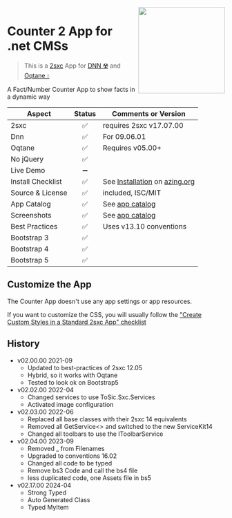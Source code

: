 <image src="app-icon.png" align="right" width="200px">

# Counter 2 App for .net CMSs

> This is a [2sxc](https://2sxc.org) App for [DNN ☢️](https://www.dnnsoftware.com/) and [Oqtane 💧](https://www.oqtane.org/)

A Fact/Number Counter App to show facts in a dynamic way


| Aspect              | Status | Comments or Version
| ------------------- | :----: | -------------------
| 2sxc                | ✅    | requires 2sxc v17.07.00
| Dnn                 | ✅    | For 09.06.01
| Oqtane              | ✅    | Requires v05.00+
| No jQuery           | ✅    |
| Live Demo           | ➖    |
| Install Checklist   | ✅    | See [Installation](https://azing.org/2sxc/r/wD0h-932) on [azing.org](https://azing.org/2sxc)
| Source & License    | ✅    | included, ISC/MIT
| App Catalog         | ✅    | See [app catalog](https://2sxc.org/en/apps/app/counter2-hybrid-for-dnn-and-oqtane)
| Screenshots         | ✅    | See [app catalog](https://2sxc.org/en/apps/app/counter2-hybrid-for-dnn-and-oqtane)
| Best Practices      | ✅    | Uses v13.10 conventions
| Bootstrap 3         | ✅    |
| Bootstrap 4         | ✅    |
| Bootstrap 5         | ✅    |

## Customize the App

The Counter App doesn't use any app settings or app resources.

If you want to customize the CSS, you will usually follow the ["Create Custom Styles in a Standard 2sxc App" checklist](https://azing.org/2sxc/r/gg_aB9FD)

## History

* v02.00.00 2021-09
  * Updated to best-practices of 2sxc 12.05
  * Hybrid, so it works with Oqtane
  * Tested to look ok on Bootstrap5
* v02.02.00 2022-04
  * Changed services to use ToSic.Sxc.Services
  * Activated image configuration
* v02.03.00 2022-06
  * Replaced all base classes with their 2sxc 14 equivalents
  * Removed all GetService<> and switched to the new ServiceKit14
  * Changed all toolbars to use the IToolbarService
* v02.04.00 2023-09
  * Removed _ from Filenames
  * Upgraded to conventions 16.02
  * Changed all code to be typed
  * Remove bs3 Code and call the bs4 file
  * less duplicated code, one Assets file in bs5
* v02.17.00 2024-04
  * Strong Typed
  * Auto Generated Class
  * Typed MyItem
